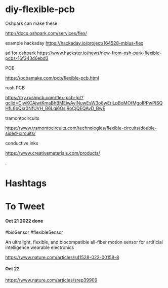 # diy-flexible-pcb


Oshpark can make these

http://docs.oshpark.com/services/flex/


example hackaday   https://hackaday.io/project/164528-mbius-flex

ad for oshpark  https://www.hackster.io/news/new-from-osh-park-flexible-pcbs-16f343d6ebd3




POE

https://pcbamake.com/pcb/flexible-pcb.html

rush PCB

https://try.rushpcb.com/flex-pcb-lp/?gclid=CjwKCAjwtKmaBhBMEiwAyINuwEsW3o8wEriLpBoMOfMgoIPPwPISQHfL6bQsr0NfUVH_B6Lqj6GsjRoCjQEQAvD_BwE



tramontocircuits

https://www.tramontocircuits.com/technologies/flexible-circuits/double-sided-circuits/


conductive inks

https://www.creativematerials.com/products/









.



# Hashtags





# To Tweet


#### Oct 21 2022 done


#bioSensor #flexibleSensor

An ultralight, flexible, and biocompatible all-fiber motion sensor for artificial intelligence wearable electronics

https://www.nature.com/articles/s41528-022-00158-8



#### Oct 22

https://www.nature.com/articles/srep39909





